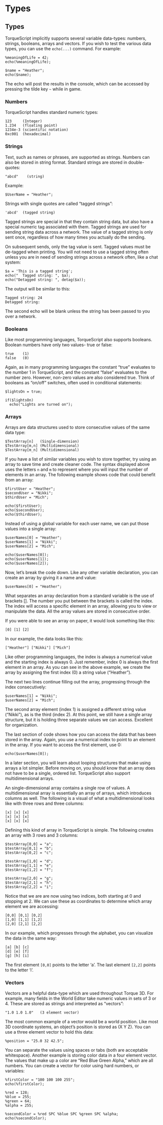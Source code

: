 # Types

## Types

TorqueScript implicitly supports several variable data-types: numbers, strings, booleans, arrays and vectors. If you wish to test the various data types, you can use the `echo(...)` command. For example:

```clike
%meaningOfLife = 42;
echo(%meaningOfLife);

$name = "Heather";
echo($name);
```

&#x20;

The echo will post the results in the console, which can be accessed by pressing the tilde key `~` while in game.

### Numbers

TorqueScript handles standard numeric types:

```clike
123     (Integer)
1.234   (floating point)
1234e-3 (scientific notation)
0xc001  (hexadecimal)
```

&#x20;

### Strings

Text, such as names or phrases, are supported as strings. Numbers can also be stored in string format. Standard strings are stored in double-quotes:

```clike
"abcd"    (string)
```

&#x20;

Example:

```clike
$UserName = "Heather";
```

&#x20;

Strings with single quotes are called “tagged strings”:

```clike
'abcd'  (tagged string)
```

&#x20;

Tagged strings are special in that they contain string data, but also have a special numeric tag associated with them. Tagged strings are used for sending string data across a network. The value of a tagged string is only sent once, regardless of how many times you actually do the sending.

On subsequent sends, only the tag value is sent. Tagged values must be de-tagged when printing. You will not need to use a tagged string often unless you are in need of sending strings across a network often, like a chat system:

```clike
$a = 'This is a tagged string';
echo("  Tagged string: ", $a);
echo("Detagged string: ", detag($a));
```

&#x20;

The output will be similar to this:

```clike
Tagged string: 24
Detagged string:
```

&#x20;

The second echo will be blank unless the string has been passed to you over a network.

### Booleans

Like most programming languages, TorqueScript also supports booleans. Boolean numbers have only two values- true or false:

```clike
true    (1)
false   (0)
```

&#x20;

Again, as in many programming languages the constant “true” evaluates to the number 1 in TorqueScript, and the constant “false” evaluates to the number zero. However, non-zero values are also considered true. Think of booleans as “on/off” switches, often used in conditional statements:

```clike
$lightsOn = true;

if($lightsOn)
  echo("Lights are turned on");
```

&#x20;

### Arrays

Arrays are data structures used to store consecutive values of the same data type:

```clike
$TestArray[n]   (Single-dimension)
$TestArray[m,n] (Multidimensional)
$TestArray[m_n] (Multidimensional)
```

&#x20;

If you have a list of similar variables you wish to store together, try using an array to save time and create cleaner code. The syntax displayed above uses the letters `n` and `m` to represent where you will input the number of elements in an array. The following example shows code that could benefit from an array:

```clike
$firstUser = "Heather";
$secondUser = "Nikki";
$thirdUser = "Mich";
```

```clike
echo($firstUser);
echo($secondUser);
echo($thirdUser);
```

&#x20;

Instead of using a global variable for each user name, we can put those values into a single array:

```clike
$userNames[0] = "Heather";
$userNames[1] = "Nikki";
$userNames[2] = "Mich";

echo($userNames[0]);
echo($userNames[1]);
echo($userNames[2]);
```

&#x20;

Now, let’s break the code down. Like any other variable declaration, you can create an array by giving it a name and value:

```clike
$userNames[0] = "Heather";
```

&#x20;

What separates an array declaration from a standard variable is the use of brackets \[]. The number you put between the brackets is called the index. The index will access a specific element in an array, allowing you to view or manipulate the data. All the array values are stored in consecutive order.

If you were able to see an array on paper, it would look something like this:

```clike
[0] [1] [2]
```

&#x20;

In our example, the data looks like this:

```clike
["Heather"] ["Nikki"] ["Mich"]
```

&#x20;

Like other programming languages, the index is always a numerical value and the starting index is always 0. Just remember, index 0 is always the first element in an array. As you can see in the above example, we create the array by assigning the first index (0) a string value (“Heather”).

The next two lines continue filling out the array, progressing through the index consecutively:

```clike
$userNames[1] = "Nikki";
$userNames[2] = "Mich";
```

&#x20;

The second array element (index 1) is assigned a different string value (“Nikki”), as is the third (index 2). At this point, we still have a single array structure, but it is holding three separate values we can access. Excellent for organization.

The last section of code shows how you can access the data that has been stored in the array. Again, you use a numerical index to point to an element in the array. If you want to access the first element, use 0:

```clike
echo($userNames[0]);
```

&#x20;

In a later section, you will learn about looping structures that make using arrays a lot simpler. Before moving on, you should know that an array does not have to be a single, ordered list. TorqueScript also support multidimensional arrays.

An single-dimensional array contains a single row of values. A multidimensional array is essentially an array of arrays, which introduces columns as well. The following is a visual of what a multidimensional looks like with three rows and three columns:

```clike
[x] [x] [x]
[x] [x] [x]
[x] [x] [x]
```

&#x20;

Defining this kind of array in TorqueScript is simple. The following creates an array with 3 rows and 3 columns:

```clike
$testArray[0,0] = "a";
$testArray[0,1] = "b";
$testArray[0,2] = "c";

$testArray[1,0] = "d";
$testArray[1,1] = "e";
$testArray[1,2] = "f";

$testArray[2,0] = "g";
$testArray[2,1] = "h";
$testArray[2,2] = "i";
```

&#x20;

Notice that we are are now using two indices, both starting at 0 and stopping at 2. We can use these as coordinates to determine which array element we are accessing:

```clike
[0,0] [0,1] [0,2]
[1,0] [1,1] [1,2]
[2,0] [2,1] [2,2]
```

&#x20;

In our example, which progresses through the alphabet, you can visualize the data in the same way:

```clike
[a] [b] [c]
[d] [e] [f]
[g] [h] [i]
```

&#x20;

The first element `[0,0]` points to the letter ‘a’. The last element `[2,2]` points to the letter ‘i’.

### Vectors

Vectors are a helpful data-type which are used throughout Torque 3D. For example, many fields in the World Editor take numeric values in sets of 3 or 4. These are stored as strings and interpreted as “vectors”:

```clike
"1.0 1.0 1.0"   (3 element vector)
```

&#x20;

The most common example of a vector would be a world position. Like most 3D coordinate systems, an object’s position is stored as (X Y Z). You can use a three element vector to hold this data:

```clike
%position = "25.0 32 42.5";
```

&#x20;

You can separate the values using spaces or tabs (both are acceptable whitespace). Another example is storing color data in a four element vector. The values that make up a color are “Red Blue Green Alpha,” which are all numbers. You can create a vector for color using hard numbers, or variables:

```clike
%firstColor = "100 100 100 255";
echo(%firstColor);

%red = 128;
%blue = 255;
%green = 64;
%alpha = 255;

%secondColor = %red SPC %blue SPC %green SPC %alpha;
echo(%secondColor);
```

&#x20;
